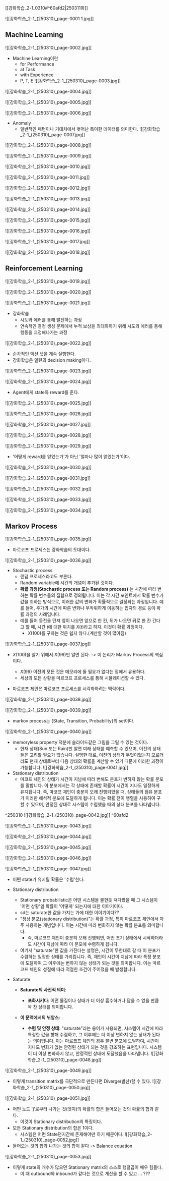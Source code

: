 [[강화학습_2-1_0310#^60afd2|250311화]]


![[강화학습_2-1_(250310)_page-0001 1.jpg]]

## Machine Learning
![[강화학습_2-1_(250310)_page-0002.jpg]]
- Machine Learning이란 
	- for Performance
	- at Task
	- with Experience
	- P, T, E
![[강화학습_2-1_(250310)_page-0003.jpg]]

![[강화학습_2-1_(250310)_page-0004.jpg]]

![[강화학습_2-1_(250310)_page-0005.jpg]]

![[강화학습_2-1_(250310)_page-0006.jpg]]
- Anomaly
	- 일반적인 패턴이나 기대치에서 벗어난 특이한 데이터를 의미한다.
![[강화학습_2-1_(250310)_page-0007.jpg]]

![[강화학습_2-1_(250310)_page-0008.jpg]]

![[강화학습_2-1_(250310)_page-0009.jpg]]

![[강화학습_2-1_(250310)_page-0010.jpg]]

![[강화학습_2-1_(250310)_page-0011.jpg]]

![[강화학습_2-1_(250310)_page-0012.jpg]]

![[강화학습_2-1_(250310)_page-0013.jpg]]

![[강화학습_2-1_(250310)_page-0014.jpg]]

![[강화학습_2-1_(250310)_page-0015.jpg]]

![[강화학습_2-1_(250310)_page-0016.jpg]]

![[강화학습_2-1_(250310)_page-0017.jpg]]

![[강화학습_2-1_(250310)_page-0018.jpg]]

## Reinforcement Learning
![[강화학습_2-1_(250310)_page-0019.jpg]]

![[강화학습_2-1_(250310)_page-0020.jpg]]

![[강화학습_2-1_(250310)_page-0021.jpg]]
- 강화학습
	- 시도와 에러를 통해 발전하는 과정
	- 연속적인 결정 생성 문제에서 누적 보상을 최대화하기 위해 시도와 에러를 통해 행동을 교정해나가는 과정

![[강화학습_2-1_(250310)_page-0022.jpg]]
- 순차적인 액션 셋을 계속 실행한다.
- 강화학습은 일련의 decision making이다.

![[강화학습_2-1_(250310)_page-0023.jpg]]

![[강화학습_2-1_(250310)_page-0024.jpg]]
- Agent에게 state와 reward를 준다.

![[강화학습_2-1_(250310)_page-0025.jpg]]

![[강화학습_2-1_(250310)_page-0026.jpg]]

![[강화학습_2-1_(250310)_page-0027.jpg]]

![[강화학습_2-1_(250310)_page-0028.jpg]]

![[강화학습_2-1_(250310)_page-0029.jpg]]
- '어떻게 reward를 얻었는가'가 아닌 '얼마나 많이 얻었는가'이다.

![[강화학습_2-1_(250310)_page-0030.jpg]]

![[강화학습_2-1_(250310)_page-0031.jpg]]

![[강화학습_2-1_(250310)_page-0032.jpg]]

![[강화학습_2-1_(250310)_page-0033.jpg]]

![[강화학습_2-1_(250310)_page-0034.jpg]]


## Markov Process
![[강화학습_2-1_(250310)_page-0035.jpg]]
- 마르코프 프로세스는 강화학습의 토대이다.

![[강화학습_2-1_(250310)_page-0036.jpg]]
- Stochastic process
	- 랜덤 프로세스라고도 부른다.
	- Random variable에 시간의 개념이 추가된 것이다.
	- **확률 과정(Stochastic process 또는 Random process)** 는 시간에 따라 변하는 확률 변수들의 집합으로 정의됩니다. 이는 각 시간 포인트에서 확률 변수가 값을 취하는 방식으로, 이러한 값의 변화가 확률적으로 결정되는 과정입니다. 예를 들어, 주가의 시간에 따른 변화나 무작위하게 이동하는 입자의 경로 등이 확률 과정의 사례입니다.
	- 예를 들어 동전을 던져 앞이 나오면 앞으로 한 칸, 뒤가 나오면 뒤로 한 칸 간다고 할 때, 시간 t에 대한 위치를 $X(t)$라고 하자. 이것이 확률 과정이다.
		- $X(100)$를 구하는 것은 쉽지 않다.(계산할 것이 많아짐)

![[강화학습_2-1_(250310)_page-0037.jpg]]
- $X(100)$을 알기 위해서 $X(99)$만 알면 된다. -> 이 논리가 Markov Process의 핵심이다.
	- $X(99)$ 이전의 모든 것은 메모리에 둘 필요가 없다는 점에서 유용하다.
	- 세상의 모든 상황을 마르코프 프로세스를 통해 시뮬레이션할 수 있다.

- 마르코프 체인은 마르코프 프로세스를 시각화하려는 맥락이다.


![[강화학습_2-1_(250310)_page-0038.jpg]]

![[강화학습_2-1_(250310)_page-0039.jpg]]
- markov process는 {State, Transition, Probability}의 set이다.

![[강화학습_2-1_(250310)_page-0040.jpg]]
- memoryless property 덕분에 슬라이드같은 그림을 그릴 수 있는 것이다.
	- 현재 상태(Sun 또는 Rain)만 알면 미래 상태를 예측할 수 있으며, 이전의 상태들은 고려할 필요가 없습니다. 설명한 대로, 이전의 상태가 무엇이었는지 모르더라도 현재 상태로부터 다음 상태의 확률을 계산할 수 있기 때문에 이러한 과정이 가능합니다.
![[강화학습_2-1_(250310)_page-0041.jpg]]
- Stationary distribution
	- 마코프 체인의 상태가 시간이 지남에 따라 변해도 분포가 변하지 않는 확률 분포를 말합니다. 이 분포에서는 각 상태에 존재할 확률이 시간이 지나도 일정하게 유지됩니다. 즉, 마코프 체인이 충분히 오래 진행되었을 때, 상태들의 점유 분포가 이러한 해석적 분포에 도달하게 됩니다. 이는 확률 전이 행렬을 사용하여 구할 수 있으며, 안정된 상태로 시스템이 수렴했을 때의 상태 분포를 나타냅니다.



^250310
![[강화학습_2-1_(250310)_page-0042.jpg]] ^60afd2

![[강화학습_2-1_(250310)_page-0043.jpg]]

![[강화학습_2-1_(250310)_page-0044.jpg]]

![[강화학습_2-1_(250310)_page-0045.jpg]]

![[강화학습_2-1_(250310)_page-0046.jpg]]

![[강화학습_2-1_(250310)_page-0047.jpg]]
- 어떤 state가 유지될 확률은 '수렴'한다.
- Stationary distribution
	- Stationary probabilistic은 어떤 시스템을 불현듯 쳐다봤을 때 그 시스템이 '어떤 상황'일 확률이 '어떻게' 되는지에 대한 이야기이다.
	- sd는 saturate한 값을 가지는 가에 대한 이야기이다??
	- "정상 분포(stationary distribution)"는 확률 과정, 특히 마르코프 체인에서 자주 사용하는 개념입니다. 이는 시간에 따라 변화하지 않는 확률 분포를 의미합니다. 
		- 즉, 마르코프 체인이 충분히 오래 진행되면, 어떤 초기 상태에서 시작하더라도 시간이 지남에 따라 이 분포에 수렴하게 됩니다.
	- 여기서 "saturate"한 값을 가진다는 설명은, 시간이 무한대로 갈 때 이 분포가 수렴하는 일정한 상태를 가리킵니다. 즉, 체인이 시간이 지남에 따라 특정 분포에 도달하여 그 이후에는 변하지 않는 상태가 되는 것을 의미합니다. 이는 마르코프 체인의 성질에 따라 적절한 조건이 주어졌을 때 발생합니다.

- Saturate 
	- **Saturate의 사전적 의미**:
		- **포화시키다**: 어떤 물질이나 상태가 더 이상 흡수하거나 담을 수 없을 만큼 꽉 찬 상태를 의미합니다.
	
	- **이 문맥에서의 뉘앙스**:
		- **수렴 및 안정 상태**: "saturate"라는 용어가 사용되면, 시스템이 시간에 따라 특정한 값을 향해 수렴하고, 그 이후에는 더 이상 변하지 않는 상태가 된다는 의미입니다. 이는 마르코프 체인의 경우 불변 분포에 도달하여, 시간이 지나도 변화가 없는 안정된 상태가 되는 것을 강조하는 표현입니다. 시스템이 더 이상 변화하지 않고, 안정적인 상태에 도달했음을 나타냅니다.
![[강화학습_2-1_(250310)_page-0048.jpg]]

![[강화학습_2-1_(250310)_page-0049.jpg]]
- 이렇게 transition matrix를 극단적으로 만든다면 Diverge(발산)할 수 있다.
![[강화학습_2-1_(250310)_page-0050.jpg]]

![[강화학습_2-1_(250310)_page-0051.jpg]]
- 어떤 노드 'j'로부터 나가는 것(엣지)의 확률의 합은 들어오는 것의 확률의 합과 같다.
	- 이것이 Stationary distribution의 특징이다.
- 모든 Stationary distribution의 합은 1이다.
	- 시스템은 어떤 State던지간에 존재해야만 하기 때문이다.
![[강화학습_2-1_(250310)_page-0052.jpg]]
- 들어오는 것의 합과 나가는 것의 합이 같다 -> Balance equation


![[강화학습_2-1_(250310)_page-0053.jpg]]
- 이렇게 state의 개수가 많으면 Stationary matrix의 스스로 행렬곱이 매우 힘들다.
	- 이 때 outbound와 inbound가 같다는 것으로 계산을 할 수 있고 ... ???